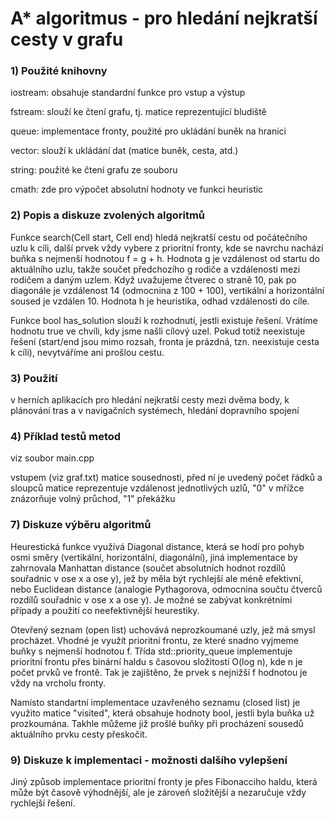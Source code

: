 # A* algoritmus - pro hledání nejkratší cesty v grafu

### 1) Použité knihovny
iostream: obsahuje standardní funkce pro vstup a výstup

fstream: slouží ke čtení grafu, tj. matice reprezentující bludiště

queue: implementace fronty, použité pro ukládání buněk na hranici

vector: slouží k ukládání dat (matice buněk, cesta, atd.)

string: použité ke čtení grafu ze souboru

cmath: zde pro výpočet absolutní hodnoty ve funkci heuristic

### 2) Popis a diskuze zvolených algoritmů
Funkce search(Cell start, Cell end) hledá nejkratší cestu od počátečního uzlu k cíli, další prvek vždy vybere z prioritní fronty, kde se navrchu nachází buňka s nejmenší hodnotou f = g + h. Hodnota g je vzdálenost od startu do aktuálního uzlu, takže součet předchozího g rodiče a vzdálenosti mezi rodičem a daným uzlem. Když uvažujeme čtverec o straně 10, pak po diagonále je vzdálenost 14 (odmocnina z 100 + 100), vertikální a horizontální soused je vzdálen 10. Hodnota h je heuristika, odhad vzdálenosti do cíle.

Funkce bool has_solution slouží k rozhodnutí, jestli existuje řešení. Vrátíme hodnotu true ve chvíli, kdy jsme našli cílový uzel. Pokud totiž neexistuje řešení (start/end jsou mimo rozsah, fronta je prázdná, tzn. neexistuje cesta k cíli), nevytváříme ani prošlou cestu.

### 3) Použití
v herních aplikacích pro hledání nejkratší cesty mezi dvěma body, k plánování tras a v navigačních systémech, hledání dopravního spojení

### 4) Příklad testů metod 
viz soubor main.cpp

vstupem (viz graf.txt) matice sousednosti, před ní je uvedený počet řádků a sloupců
matice reprezentuje vzdálenost jednotlivých uzlů, "0" v mřížce znázorňuje volný průchod, "1" překážku

### 7) Diskuze výběru algoritmů
Heurestická funkce využívá Diagonal distance, která se hodí pro pohyb osmi směry (vertikální, horizontální, diagonální), jiná implementace by zahrnovala Manhattan distance (součet absolutních hodnot rozdílů souřadnic v ose x a ose y), jež by měla být rychlejší ale méně efektivní, nebo Euclidean distance (analogie Pythagorova, odmocnina součtu čtverců rozdílů souřadnic v ose x a ose y). Je možné se zabývat konkrétními případy a použití co neefektivnější heurestiky.

Otevřený seznam (open list) uchovává neprozkoumané uzly, jež má smysl procházet. Vhodné je využít prioritní frontu, ze které snadno vyjmeme buňky s nejmenší hodnotou f.
Třída std::priority_queue implementuje prioritní frontu přes binární haldu s časovou složitostí O(log n), kde n je počet prvků ve frontě. Tak je zajištěno, že prvek s nejnižší f hodnotou je vždy na vrcholu fronty.

Namísto standartní implementace uzavřeného seznamu (closed list) je využito matice "visited", která obsahuje hodnoty bool, jestli byla buňka už prozkoumána. Takhle můžeme již prošlé buňky při procházení sousedů aktuálního prvku cesty přeskočit.

### 9) Diskuze k implementaci - možnosti dalšího vylepšení
Jiný způsob implementace prioritní fronty je přes Fibonacciho haldu, která může být časově výhodnější, ale je zároveň složitější a nezaručuje vždy rychlejší řešení.
